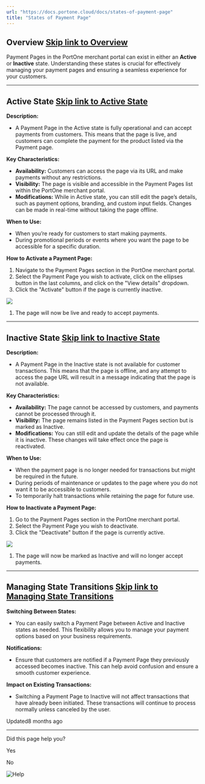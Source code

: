 ```yaml
---
url: "https://docs.portone.cloud/docs/states-of-payment-page"
title: "States of Payment Page"
---
```


## Overview   [Skip link to Overview](https://docs.portone.cloud/docs/states-of-payment-page\#overview)

Payment Pages in the PortOne merchant portal can exist in either an **Active** or **Inactive** state. Understanding these states is crucial for effectively managing your payment pages and ensuring a seamless experience for your customers.

* * *

## Active State   [Skip link to Active State](https://docs.portone.cloud/docs/states-of-payment-page\#active-state)

**Description:**

- A Payment Page in the Active state is fully operational and can accept payments from customers. This means that the page is live, and customers can complete the payment for the product listed via the Payment page.

**Key Characteristics:**

- **Availability:** Customers can access the page via its URL and make payments without any restrictions.
- **Visibility:** The page is visible and accessible in the Payment Pages list within the PortOne merchant portal.
- **Modifications:** While in Active state, you can still edit the page’s details, such as payment options, branding, and custom input fields. Changes can be made in real-time without taking the page offline.

**When to Use:**

- When you’re ready for customers to start making payments.
- During promotional periods or events where you want the page to be accessible for a specific duration.

**How to Activate a Payment Page:**

1. Navigate to the Payment Pages section in the PortOne merchant portal.
2. Select the Payment Page you wish to activate, click on the ellipses button in the last columns, and click on the "View details" dropdown.
3. Click the "Activate" button if the page is currently inactive.

![](https://files.readme.io/15150eca513122edd337cc9e02cb2e19233ddafb283f1bdd68be99a60da5868c-Screenshot_2024-08-27_at_1.17.35_PM.png)

1. The page will now be live and ready to accept payments.

* * *

## Inactive State   [Skip link to Inactive State](https://docs.portone.cloud/docs/states-of-payment-page\#inactive-state)

**Description:**

- A Payment Page in the Inactive state is not available for customer transactions. This means that the page is offline, and any attempt to access the page URL will result in a message indicating that the page is not available.

**Key Characteristics:**

- **Availability:** The page cannot be accessed by customers, and payments cannot be processed through it.
- **Visibility:** The page remains listed in the Payment Pages section but is marked as Inactive.
- **Modifications:** You can still edit and update the details of the page while it is inactive. These changes will take effect once the page is reactivated.

**When to Use:**

- When the payment page is no longer needed for transactions but might be required in the future.
- During periods of maintenance or updates to the page where you do not want it to be accessible to customers.
- To temporarily halt transactions while retaining the page for future use.

**How to Inactivate a Payment Page:**

1. Go to the Payment Pages section in the PortOne merchant portal.
2. Select the Payment Page you wish to deactivate.
3. Click the "Deactivate" button if the page is currently active.

![](https://files.readme.io/fa439ebf56d3f56fd1f153b3e13097cefd6358f56e38e54ec1702fe086dbd4a1-Screenshot_2024-08-27_at_1.19.16_PM.png)

1. The page will now be marked as Inactive and will no longer accept payments.

* * *

## Managing State Transitions   [Skip link to Managing State Transitions](https://docs.portone.cloud/docs/states-of-payment-page\#managing-state-transitions)

**Switching Between States:**

- You can easily switch a Payment Page between Active and Inactive states as needed. This flexibility allows you to manage your payment options based on your business requirements.

**Notifications:**

- Ensure that customers are notified if a Payment Page they previously accessed becomes inactive. This can help avoid confusion and ensure a smooth customer experience.

**Impact on Existing Transactions:**

- Switching a Payment Page to Inactive will not affect transactions that have already been initiated. These transactions will continue to process normally unless canceled by the user.

Updated8 months ago

* * *

Did this page help you?

Yes

No

![Help](https://cdn.jsdelivr.net/gh/iamport-intl/portone-devx-chatbot-widget@production/public/chat-intro1.svg)